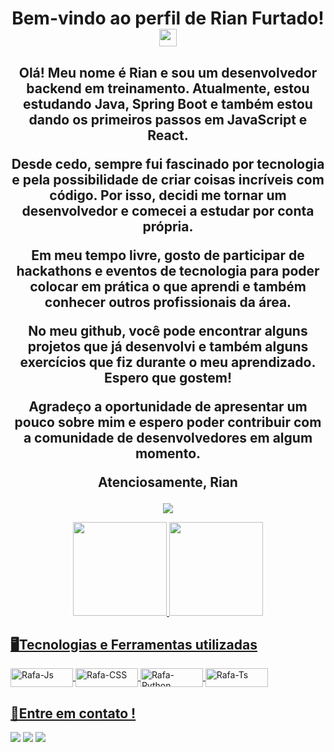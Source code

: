 <h1 align="center">
  Bem-vindo ao perfil de Rian Furtado!
  <img src="https://media.giphy.com/media/hvRJCLFzcasrR4ia7z/giphy.gif" width="28">
</h1>

<h2 align="center">
Olá! Meu nome é Rian e sou um desenvolvedor backend em treinamento. Atualmente, estou estudando Java, Spring Boot e também estou dando os primeiros passos em JavaScript e React.

Desde cedo, sempre fui fascinado por tecnologia e pela possibilidade de criar coisas incríveis com código. Por isso, decidi me tornar um desenvolvedor e comecei a estudar por conta própria.

Em meu tempo livre, gosto de participar de hackathons e eventos de tecnologia para poder colocar em prática o que aprendi e também conhecer outros profissionais da área.

No meu github, você pode encontrar alguns projetos que já desenvolvi e também alguns exercícios que fiz durante o meu aprendizado. Espero que gostem!

Agradeço a oportunidade de apresentar um pouco sobre mim e espero poder contribuir com a comunidade de desenvolvedores em algum momento.

Atenciosamente,
Rian

</h2>

<!-- Typing SVG by DenverCoder1 - https://github.com/DenverCoder1/readme-typing-svg -->
<p align="center">
  <a href="https://git.io/typing-svg"><img src="https://readme-typing-svg.herokuapp.com?color=%2322779C&size=25&lines=Desenvolvedor+JAVA+-+J%C3%BAnior+!;Sempre+aprendendo+algo+novo+!"></a>
</p>

<div>
  <div align="center">
  <a href="https://github.com/Rian-Furtado">
  <img height="150em" src="https://github-readme-stats.vercel.app/api?username=Rian-Furtado&show_icons=true&theme=dracula&include_all_commits=true&count_private=true"/>
  <img height="150em" src="https://github-readme-stats.vercel.app/api/top-langs/?username=Rian-Furtado&layout=compact&langs_count=7&theme=dracula"/>
</div>
</div>
  
  <h2 align="left">🖥️Tecnologias e Ferramentas utilizadas</h2>
<p align="left">
  <img align="center" alt="Rafa-Js" height="30" width="100" src="https://img.shields.io/badge/HTML5-E34F26?style=for-the-badge&logo=html5&logoColor=white">
  <img align="center" alt="Rafa-CSS" height="30" width="100" src="https://img.shields.io/badge/CSS3-1572B6?style=for-the-badge&logo=css3&logoColor=white">
  <img align="center" alt="Rafa-Python" height="30" width="100" src="https://img.shields.io/badge/JavaScript-323330?style=for-the-badge&logo=javascript&logoColor=F7DF1E">
  <img align="center" alt="Rafa-Ts" height="30" width="100" src="https://img.shields.io/badge/Java-ED8B00?style=for-the-badge&logo=java&logoColor=white">
 
  
  
  <h2 align="left"> 📱Entre em contato !</h2>
<div align="left"> 
  
  <a href="https://instagram.com/rian_ffurtado" target="_blank"><img src="https://img.shields.io/badge/-Instagram-%23E4405F?style=for-the-badge&logo=instagram&logoColor=white" target="_blank"></a>
  <a href = "mailto:rianoliveirafurtado@gmail.com"><img src="https://img.shields.io/badge/-Gmail-%23333?style=for-the-badge&logo=gmail&logoColor=white" target="_blank"></a>
  <a href="https://www.linkedin.com/in/rian-ffurtado-1611601bb/" target="_blank"><img src="https://img.shields.io/badge/-LinkedIn-%230077B5?style=for-the-badge&logo=linkedin&logoColor=white" target="_blank"></a> 
 
 
 
   

